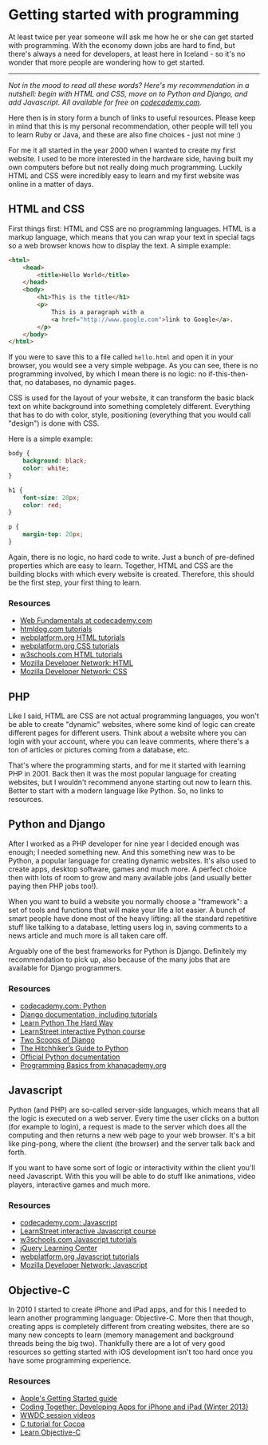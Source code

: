 # Getting started with programming

At least twice per year someone will ask me how he or she can get started with programming. With the economy down jobs are hard to find, but there's always a need for developers, at least here in Iceland - so it's no wonder that more people are wondering how to get started.

---

*Not in the mood to read all these words? Here's my recommendation in a nutshell: begin with HTML and CSS, move on to Python and Django, and add Javascript. All available for free on [codecademy.com](http://www.codecademy.com/learn).*

Here then is in story form a bunch of links to useful resources. Please keep in mind that this is my personal recommendation, other people will tell you to learn Ruby or Java, and these are also fine choices - just not mine :)

For me it all started in the year 2000 when I wanted to create my first website. I used to be more interested in the hardware side, having built my own computers before but not really doing much programming. Luckily HTML and CSS were incredibly easy to learn and my first website was online in a matter of days.


## HTML and CSS
First things first: HTML and CSS are no programming languages. HTML is a markup language, which means that you can wrap your text in special tags so a web browser knows how to display the text. A simple example:

```html
<html>
	<head>
		<title>Hello World</title>
	</head>
	<body>
		<h1>This is the title</h1>
		<p>
			This is a paragraph with a
			<a href="http://www.google.com">link to Google</a>.
		</p>
	</body>
</html>
```

If you were to save this to a file called `hello.html` and open it in your browser, you would see a very simple webpage. As you can see, there is no programming involved, by which I mean there is no logic: no if-this-then-that, no databases, no dynamic pages.

CSS is used for the layout of your website, it can transform the basic black text on white background into something completely different. Everything that has to do with color, style, positioning (everything that you would call "design") is done with CSS.

Here is a simple example:

```css
body {
	background: black;
	color: white;
}

h1 {
	font-size: 20px;
	color: red;
}

p {
	margin-top: 20px;
}
```

Again, there is no logic, no hard code to write. Just a bunch of pre-defined properties which are easy to learn. Together, HTML and CSS are the building blocks with which every website is created. Therefore, this should be the first step, your first thing to learn.

### Resources
- [Web Fundamentals at codecademy.com](http://www.codecademy.com/tracks/web)
- [htmldog.com tutorials](http://htmldog.com/guides/html/beginner/)
- [webplatform.org HTML tutorials](http://docs.webplatform.org/wiki/html/tutorials)
- [webplatform.org CSS tutorials](http://docs.webplatform.org/wiki/css/tutorials)
- [w3schools.com HTML tutorials](http://www.w3schools.com/html/default.asp)
- [Mozilla Developer Network: HTML](https://developer.mozilla.org/en-US/docs/Web/HTML)
- [Mozilla Developer Network: CSS](https://developer.mozilla.org/en-US/docs/Web/CSS)


## PHP
Like I said, HTML are CSS are not actual programming languages, you won't be able to create "dynamic" websites, where some kind of logic can create different pages for different users. Think about a website where you can login with your account, where you can leave comments, where there's a ton of articles or pictures coming from a database, etc.

That's where the programming starts, and for me it started with learning PHP in 2001. Back then it was the most popular language for creating websites, but I wouldn't recommend anyone starting out now to learn this. Better to start with a modern language like Python. So, no links to resources.


## Python and Django
After I worked as a PHP developer for nine year I decided enough was enough; I needed something new. And this something new was to be Python, a popular language for creating dynamic websites. It's also used to create apps, desktop software, games and much more. A perfect choice then with lots of room to grow and many available jobs (and usually better paying then PHP jobs too!).

When you want to build a website you normally choose a "framework": a set of tools and functions that will make your life a lot easier. A bunch of smart people have done most of the heavy lifting: all the standard repetitive stuff like talking to a database, letting users log in, saving comments to a news article and much more is all taken care off.

Arguably one of the best frameworks for Python is Django. Definitely my recommendation to pick up, also because of the many jobs that are available for Django programmers.

### Resources
- [codecademy.com: Python](http://www.codecademy.com/tracks/python)
- [Django documentation, including tutorials](https://docs.djangoproject.com)
- [Learn Python The Hard Way](http://learnpythonthehardway.org/book/)
- [LearnStreet interactive Python course](http://www.learnstreet.com/lessons/study/python)
- [Two Scoops of Django](https://django.2scoops.org)
- [The Hitchhiker’s Guide to Python](hhttp://docs.python-guide.org/en/latest/)
- [Official Python documentation](http://www.python.org/doc/)
- [Programming Basics from khanacademy.org](http://www.khanacademy.org/cs/tutorials/programming-basics)


## Javascript
Python (and PHP) are so-called server-side languages, which means that all the logic is executed on a web server. Every time the user clicks on a button (for example to login), a request is made to the server which does all the computing and then returns a new web page to your web browser. It's a bit like ping-pong, where the client (the browser) and the server talk back and forth.

If you want to have some sort of logic or interactivity within the client you'll need Javascript. With this you will be able to do stuff like animations, video players, interactive games and much more.

### Resources
- [codecademy.com: Javascript](http://www.codecademy.com/tracks/javascript)
- [LearnStreet interactive Javascript course](http://www.learnstreet.com/lessons/study/javascript)
- [w3schools.com Javascript tutorials](http://www.w3schools.com/js/default.asp)
- [jQuery Learning Center](http://learn.jquery.com)
- [webplatform.org Javascript tutorials](http://docs.webplatform.org/wiki/javascript/tutorials)
- [Mozilla Developer Network: Javascript](https://developer.mozilla.org/en-US/docs/JavaScript)


## Objective-C
In 2010 I started to create iPhone and iPad apps, and for this I needed to learn another programming language: Objective-C. More then that though, creating apps is completely different from creating websites, there are so many new concepts to learn (memory management and background threads being the big two). Thankfully there are a lot of very good resources so getting started with iOS development isn't too hard once you have some programming experience.

### Resources
- [Apple's Getting Started guide](http://developer.apple.com/library/ios/referencelibrary/GettingStarted/RoadMapiOS/index.html)
- [Coding Together: Developing Apps for iPhone and iPad (Winter 2013)](https://itunes.apple.com/course/coding-together-developing/id593208016?l=en)
- [WWDC session videos](https://developer.apple.com/wwdc/videos/)
- [C tutorial for Cocoa](http://cocoadevcentral.com/articles/000081.php)
- [Learn Objective-C](http://cocoadevcentral.com/d/learn_objectivec/)
